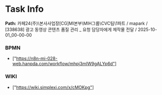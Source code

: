 # Task Info

**Path:** 카페24(주)\본사사업장\[CG]MI본부\MIH그룹\CVC팀\1파트 / mapark / [338638] 광고 동영상 콘텐츠 품질 관리 _ 요청 담당자에게 제작물 전달 / 2025-10-01_00-00-00

### BPMN
- ["https://n8n-mi-028-web.hanpda.com/workflow/mhpj3mlW9gALYp6d"]

### WIKI
- ["https://wiki.simplexi.com/x/cMOKpg"]

